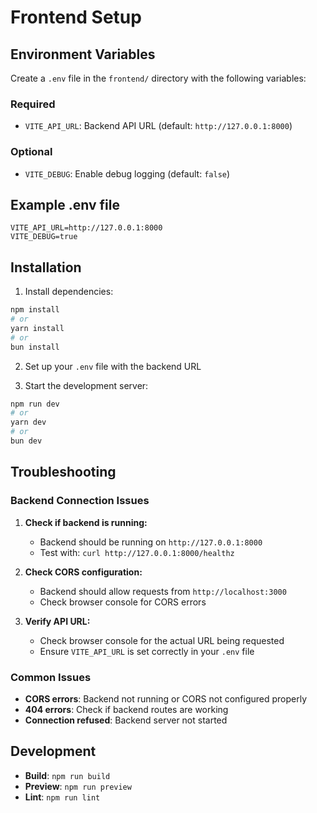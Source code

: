 # Frontend Setup

## Environment Variables

Create a `.env` file in the `frontend/` directory with the following variables:

### Required
- `VITE_API_URL`: Backend API URL (default: `http://127.0.0.1:8000`)

### Optional
- `VITE_DEBUG`: Enable debug logging (default: `false`)

## Example .env file
```
VITE_API_URL=http://127.0.0.1:8000
VITE_DEBUG=true
```

## Installation

1. Install dependencies:
```bash
npm install
# or
yarn install
# or
bun install
```

2. Set up your `.env` file with the backend URL

3. Start the development server:
```bash
npm run dev
# or
yarn dev
# or
bun dev
```

## Troubleshooting

### Backend Connection Issues

1. **Check if backend is running:**
   - Backend should be running on `http://127.0.0.1:8000`
   - Test with: `curl http://127.0.0.1:8000/healthz`

2. **Check CORS configuration:**
   - Backend should allow requests from `http://localhost:3000`
   - Check browser console for CORS errors

3. **Verify API URL:**
   - Check browser console for the actual URL being requested
   - Ensure `VITE_API_URL` is set correctly in your `.env` file

### Common Issues

- **CORS errors**: Backend not running or CORS not configured properly
- **404 errors**: Check if backend routes are working
- **Connection refused**: Backend server not started

## Development

- **Build**: `npm run build`
- **Preview**: `npm run preview`
- **Lint**: `npm run lint`
